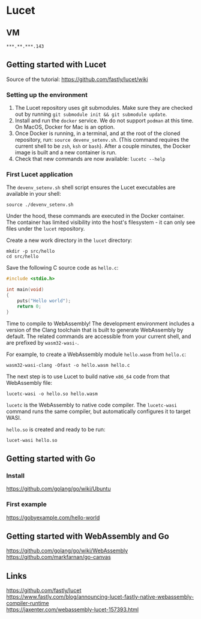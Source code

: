 # Lucet
## VM
```***.**.***.143```

## Getting started with Lucet
Source of the tutorial: https://github.com/fastly/lucet/wiki

### Setting up the environment
1. The Lucet repository uses git submodules. Make sure they are checked out by running ```git submodule init && git submodule update```.
2. Install and run the ```docker``` service. We do not support ```podman``` at this time. On MacOS, Docker for Mac is an option.
3. Once Docker is running, in a terminal, and at the root of the cloned repository, run: ```source devenv_setenv.sh```. (This command requires the current shell to be ```zsh```, ```ksh``` or ```bash```). After a couple minutes, the Docker image is built and a new container is run.
4. Check that new commands are now available:
```lucetc --help```

### First Lucet application
The ```devenv_setenv.sh``` shell script ensures the Lucet executables are available in your shell:

```shell
source ./devenv_setenv.sh
```
Under the hood, these commands are executed in the Docker container. The container has limited visibility into the host's filesystem - it can only see files under the ```lucet``` repository.

Create a new work directory in the ```lucet``` directory:

```shell
mkdir -p src/hello
cd src/hello
```
Save the following C source code as ```hello.c```:
```C
#include <stdio.h>

int main(void)
{
    puts("Hello world");
    return 0;
}
```

Time to compile to WebAssembly! The development environment includes a version of the Clang toolchain that is built to generate WebAssembly by default. The related commands are accessible from your current shell, and are prefixed by ```wasm32-wasi-```.

For example, to create a WebAssembly module ```hello.wasm``` from ```hello.c```:

```shell
wasm32-wasi-clang -Ofast -o hello.wasm hello.c
```
The next step is to use Lucet to build native ```x86_64``` code from that WebAssembly file:

```shell
lucetc-wasi -o hello.so hello.wasm
```

```lucetc``` is the WebAssembly to native code compiler. The ```lucetc-wasi``` command runs the same compiler, but automatically configures it to target WASI.

```hello.so``` is created and ready to be run:

```shell
lucet-wasi hello.so
```

## Getting started with Go
### Install
https://github.com/golang/go/wiki/Ubuntu
### First example
https://gobyexample.com/hello-world

## Getting started with WebAssembly and Go
https://github.com/golang/go/wiki/WebAssembly  
https://github.com/markfarnan/go-canvas

## Links
https://github.com/fastly/lucet  
https://www.fastly.com/blog/announcing-lucet-fastly-native-webassembly-compiler-runtime  
https://jaxenter.com/webassembly-lucet-157393.html
